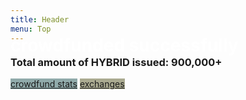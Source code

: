 ```yaml
---
title: Header
menu: Top
---
```


<h2 class="header-font" style="font-size: 2em; margin-top: -1em; margin-bottom: 0; color: white;">crowdfunded successfully</h2>
<h3 style="margin-top: 0;">Total amount of HYBRID issued: 900,000+</h3>
<a href="crowdfund" class="btn btn-xl" style="margin-top: 4px; margin-bottom: -50px; background-color: #90aaaa; border-color:#90cccc;"><i class="fa fa-flag-checkered"></i> crowdfund stats</a> <a href="exchanges" class="btn btn-xl" style="margin-top: 4px; margin-bottom: -50px; background-color: #aaaa90; border-color:#cccc90;"><i class="fa fa-random"></i> exchanges</a><br><br>